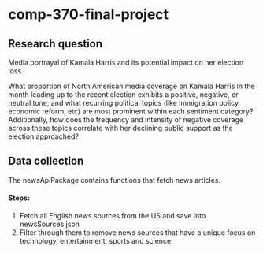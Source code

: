 # comp-370-final-project

## Research question

Media portrayal of Kamala Harris and its potential impact on her election loss.

What proportion of North American media coverage on Kamala Harris in the month leading up to the recent election exhibits a positive, negative, or neutral tone, and what recurring political topics (like immigration policy, economic reform, etc) are most prominent within each sentiment category?
Additionally, how does the frequency and intensity of negative coverage across these topics correlate with her declining public support as the election approached?

## Data collection

The newsApiPackage contains functions that fetch news articles.

#### Steps:

1. Fetch all English news sources from the US and save into newsSources.json
2. Filter through them to remove news sources that have a unique focus on technology, entertainment, sports and science.
